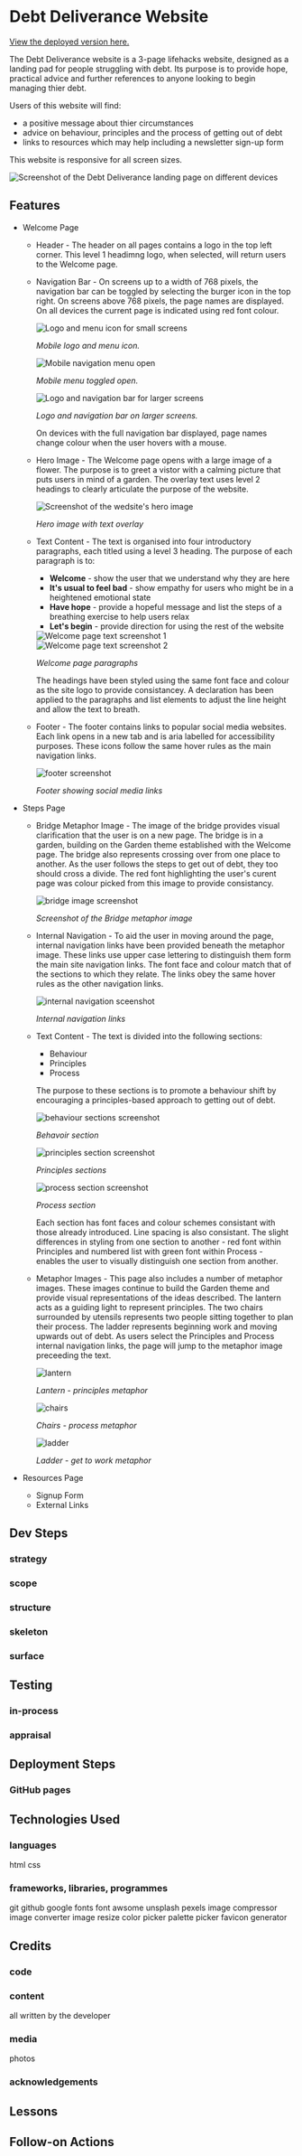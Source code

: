 # Debt Deliverance Website

[View the deployed version here.](https://duffew.github.io/debt-deliverance/)

The Debt Deliverance website is a 3-page lifehacks website, designed as a landing pad for people struggling with debt. Its purpose is to provide hope, practical advice and further references to anyone looking to begin managing thier debt.

Users of this website will find: 
+ a positive message about thier circumstances 
+ advice on behaviour, principles and the process of getting out of debt
+ links to resources which may help including a newsletter sign-up form

This website is responsive for all screen sizes.

<img src="assets/screenshots/Screenshot-2024-07-16 083300.png" alt="Screenshot of the Debt Deliverance landing page on different devices">

## Features

+ Welcome Page

    - Header - The header on all pages contains a logo in the top left corner. This level 1 headimng logo, when selected, will return users to the Welcome page.

    - Navigation Bar - On screens up to a width of 768 pixels, the navigation bar can be toggled by selecting the burger icon in the top right. On screens above 768 pixels, the page names are displayed. On all devices the current page is indicated using red font colour.
    
        <img src="assets/screenshots/mobile_logo_menu.png" alt="Logo and menu icon for small screens"> 
        
        *Mobile logo and menu icon.*
        
        <img src="assets/screenshots/mobile_menu_open.png" alt="Mobile navigation menu open"> 
        
        *Mobile menu toggled open.*
        
        <img src="assets/screenshots/large_screen_navbr.png" alt="Logo and navigation bar for larger screens"> 
        
        *Logo and navigation bar on larger screens.*

        On devices with the full navigation bar displayed, page names change colour when the user hovers with a mouse.

    - Hero Image - The Welcome page opens with a large image of a flower. The purpose is to greet a vistor with a calming picture that puts users in mind of a garden. The overlay text uses level 2 headings to clearly articulate the purpose of the website.

        <img src="assets/screenshots/hero_image.png" alt="Screenshot of the wedsite's hero image"> 
        
        *Hero image with text overlay*

    - Text Content - The text is organised into four introductory paragraphs, each titled using a level 3 heading. The purpose of each paragraph is to:
        - **Welcome** - show the user that we understand why they are here
        - **It's usual to feel bad** - show empathy for users who might be in a heightened emotional state
        - **Have hope** - provide a hopeful message and list the steps of a breathing exercise to help users relax
        - **Let's begin** - provide direction for using the rest of the website

        <img src="assets/screenshots/welcome_page1.png" alt="Welcome page text screenshot 1">
        <img src="assets/screenshots/welcome_page2.png" alt="Welcome page text screenshot 2">

        *Welcome page paragraphs*

        The headings have been styled using the same font face and colour as the site logo to provide consistancey. A declaration has been applied to the paragraphs and list elements to adjust the line height and allow the text to breath.

    - Footer - The footer contains links to popular social media websites. Each link opens in a new tab and is aria labelled for accessibility purposes. These icons follow the same hover rules as the main navigation links.

        <img src="assets/screenshots/footer.png" alt="footer screenshot">

        *Footer showing social media links*

+ Steps Page
    - Bridge Metaphor Image - The image of the bridge provides visual clarification that the user is on a new page. The bridge is in a garden, building on the Garden theme established with the Welcome page. The bridge also represents crossing over from one place to another. As the user follows the steps to get out of debt, they too should cross a divide. The red font highlighting the user's curent page was colour picked from this image to provide consistancy.

        <img src="assets/screenshots/bridge.png" alt="bridge image screenshot">

        *Screenshot of the Bridge metaphor image*

    - Internal Navigation - To aid the user in moving around the page, internal navigation links have been provided beneath the metaphor image. These links use upper case lettering to distinguish them form the main site navigation links. The font face and colour match that of the sections to which they relate. The links obey the same hover rules as the other navigation links.

        <img src="assets/screenshots/internal_nav_links.png" alt="internal navigation sceenshot">

        *Internal navigation links*

    - Text Content - The text is divided into the following sections:
        - Behaviour
        - Principles
        - Process

        The purpose to these sections is to promote a behaviour shift by encouraging a principles-based approach to getting out of debt.

        <img src="assets/screenshots/behaviour.png" alt="behaviour sections screenshot">

        *Behavoir section*

        <img src="assets/screenshots/principles.png" alt="principles section screenshot">

        *Principles sections*

        <img src="assets/screenshots/process.png" alt="process section screenshot">

        *Process section*

        Each section has font faces and colour schemes consistant with those already introduced. Line spacing is also consistant. The slight differences in styling from one section to another - red font within Principles and numbered list with green font within Process - enables the user to visually distinguish one section from another.

    - Metaphor Images - This page also includes a number of metaphor images. These images continue to build the Garden theme and provide visual representations of the ideas described. The lantern acts as a guiding light to represent principles. The two chairs surrounded by utensils represents two people sitting together to plan their process. The ladder represents beginning work and moving upwards out of debt. As users select the Principles and Process internal navigation links, the page will jump to the metaphor image preceeding the text.

        <img src="assets/screenshots/lantern.png" alt="lantern"> 
        
        *Lantern - principles metaphor*

        <img src="assets/screenshots/chairs.png" alt="chairs"> 
        
        *Chairs - process metaphor*

        <img src="assets/screenshots/ladder.png" alt="ladder"> 
        
        *Ladder - get to work metaphor*

        
       
       

+ Resources Page
    - Signup Form
    - External Links

## Dev Steps
### strategy
### scope
### structure
### skeleton
### surface

## Testing
### in-process
### appraisal

## Deployment Steps
### GitHub pages

## Technologies Used
### languages
html
css
### frameworks, libraries, programmes
git
github
google fonts
font awsome
unsplash
pexels
image compressor
image converter
image resize
color picker
palette picker
favicon generator

## Credits
### code
### content
all written by the developer
### media
photos
### acknowledgements

## Lessons

## Follow-on Actions
